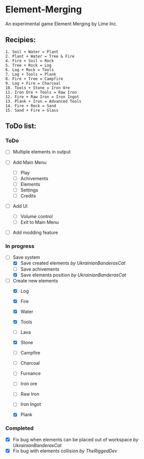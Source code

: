 # Element-Merging
An experimental game Element Merging by Lime Inc.

## Recipies:
```
1. Soil + Water = Plant
2. Plant + Water = Tree & Fire
4. Fire + Soil = Rock
5. Tree + Rock = Log
6. Log + Rock = Tools
7. Log + Tools = Plank
8. Fire + Tree = Campfire
9. Log + Fire = Charcoal
10. Tools + Stone = Iron Ore
11. Iron Ore + Tools = Raw Iron
12. Fire + Raw Iron = Iron Ingot
13. Plank + Iron = Advanced Tools
14. Fire + Rock = Sand
15. Sand + Fire = Glass

```
## ToDo list:

### ToDo

- [ ] Multiple elements in output

- [ ] Add Main Menu
  - [ ] Play
  - [ ] Achivements
  - [ ] Elements
  - [ ] Settings
  - [ ] Credits

- [ ] Add UI
  - [ ] Volume control
  - [ ] Exit to Main Menu

- [ ] Add modding feature

### In progress

- [ ] Save system
  - [x] Save created elements *by UkrainianBanderasCat*
  - [ ] Save achivements
  - [x] Save elements position *by UkrainianBanderasCat*

- [ ] Create new elements
  - [x] Log
  - [x] Fire
  - [x] Water
  - [x] Tools
  - [ ] Lava
  - [x] Stone
  - [ ] Campfire
  - [ ] Charcoal
  - [ ] Furnance
  - [ ] Iron ore
  - [ ] Raw Iron
  - [ ] Iron Ingot
  - [x] Plank


### Completed

- [x] Fix bug when elements can be placed out of workspace *by UkrainianBanderasCat*
- [x] Fix bug with elements collision *by TheRiggedDev*
